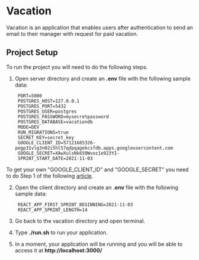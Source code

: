 # Vacation

Vacation is an application that enables users after authentication to send an email to their manager with request for paid vacation.

## Project Setup 

To run the project you will need to do the following steps.

1. Open server directory and create an **.env** file with the following sample data:

        PORT=5000
        POSTGRES_HOST=127.0.0.1
        POSTGRES_PORT=5432
        POSTGRES_USER=postgres
        POSTGRES_PASSWORD=mysecretpassword
        POSTGRES_DATABASE=vacationdb
        MODE=DEV
        RUN_MIGRATIONS=true
        SECRET_KEY=secret_key
        GOOGLE_CLIENT_ID=57121685326-pegp31vlg3n02i5hl57qdpqagekcsfdb.apps.googleusercontent.com
        GOOGLE_SECRET=XAwXulsNk650Wvoz1e923YI-
        SPRINT_START_DATE=2021-11-03
To get your own "GOOGLE_CLIENT_ID" and "GOOGLE_SECRET" you need to do Step 1 of the following [article](https://developers.google.com/identity/sign-in/web/server-side-flow).

2. Open the client directory and create an **.env** file with the following sample data:

        REACT_APP_FIRST_SPRINT_BEGINNING=2021-11-03
        REACT_APP_SPRINT_LENGTH=14
4. Go back to the vacation directory and open terminal.
5. Type **./run.sh** to run your application.
6. In a moment, your application will be running and you will be able to access it at **http://localhost:3000/**
